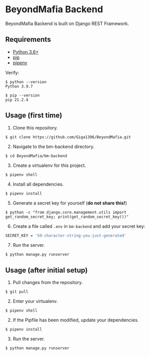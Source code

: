 # BeyondMafia Backend 

BeyondMafia Backend is built on Django REST Framework.

## Requirements

- [Python 3.6+](https://www.python.org/downloads/)
- [pip](https://pip.pypa.io/en/stable/)
- [pipenv](https://pipenv.pypa.io/en/latest/install/)

Verify:
```console
$ python --version
Python 3.9.7 
```
```console
$ pip --version
pip 21.2.4
```
## Usage (first time)

1. Clone this repository.
```console
$ git clone https://github.com/Giga1396/BeyondMafia.git
```
2. Navigate to the bm-backend directory.
```console
$ cd BeyondMafia/bm-backend
```
3. Create a virtualenv for this project.
```console
$ pipenv shell
```
4. Install all dependencies.
```console
$ pipenv install
```
5. Generate a secret key for yourself (**do not share this!**)
```console
$ python -c "from django.core.management.utils import get_random_secret_key; print(get_random_secret_key())"
```
6. Create a file called `.env` in `bm-backend` and add your secret key:
```bash
SECRET_KEY = '50-character-string-you-just-generated'
```
7. Run the server.
```console
$ python manage.py runserver
```

## Usage (after initial setup)
1. Pull changes from the repository.
```console
$ git pull
```
2. Enter your virtualenv.
```console
$ pipenv shell
```
2. If the Pipfile has been modified, update your dependencies.
```console
$ pipenv install
```
3. Run the server.
```console
$ python manage.py runserver
```